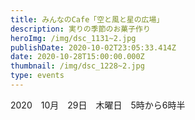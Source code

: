 ```yaml
---
title: みんなのCafe「空と風と星の広場」
description: 実りの季節のお菓子作り
heroImg: /img/dsc_1131~2.jpg
publishDate: 2020-10-02T23:05:33.414Z
date: 2020-10-28T15:00:00.000Z
thumbnail: /img/dsc_1228~2.jpg
type: events
---
```

2020　10月　29日　木曜日　5時から6時半